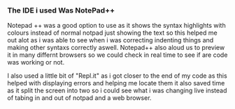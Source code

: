 ### The IDE i used Was NotePad++

Notepad ++ was a good option to use as it shows the syntax highlights with colours instead of normal notpad just showing the text
so this helped me out alot as i was able to see when i was correcting indenting things and making other syntaxs correctly aswell. 
Notepad++ also aloud us to preview it in many differnt browsers so we could check in real time to see if are code was working or not.

I also used a little bit of "Repl.it" as i got closer to the end of my code as this helped with displaying errors and helping me locate 
them it also saved time as it split the screen into two so i could see what i was changing live instead of tabing in and out of notpad 
and a web browser. 
